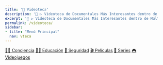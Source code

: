 ```yaml
---
title: '🎥 Videoteca'
description: '🎦 ▷ Videoteca de Documentales Más Interesantes dentro de Múltiples Temáticas que Puedes Encontrar en Internet.'
excerpt: '🎦 ▷ Videoteca de Documentales Más Interesantes dentro de Múltiples Temáticas que Puedes Encontrar en Internet.'
permalink: /videoteca/
sidebar:
- title: "Menú Principal"
  nav: vteca
---
```


<a href="/categoria/#v%C3%ADdeo-conciencia-ciudadana" title="Documentales relacionados con el pensamiento y la conciencia de remordimiento de la Sociedad Actual" class="btn btn--success btn--large">👨‍👧 Conciencia</a> <a href="/categoria/#v%C3%ADdeo-educaci%C3%B3n" title="Documentales relacionados con la educación y los nuevos pensamientos de paradigmas y metodologías alternativas" class="btn btn--success btn--large">👩‍🏫 Educación</a>  <a href="/categoria/#v%C3%ADdeo-seguridad-inform%C3%A1tica" title="Documentales de Seguridad Informática" class="btn btn--success btn--large">🔐 Seguridad</a> <a href="/categoria/#v%C3%ADdeo-pel%C3%ADculas" title="Trailers y Extractos de las Películas Nuevas y Antiguas Más Impresionantes que Conozco o He Visto" class="btn btn--success btn--large">🎬 Películas</a> <a href="/categoria/#vídeo-series" title="Trailers y Extractos de las Series Nuevas y Antiguas Más Impresionantes que Conozco o He Visto" class="btn btn--success btn--large">🎥 Series</a> <a href="/categoria/#vídeo-videojuegos" title="Trailers y Extractos de los Videojuegos Nuevas Más Impresionantes y Esperados del 2019" class="btn btn--success btn--large">🎮 Videojuegos</a>